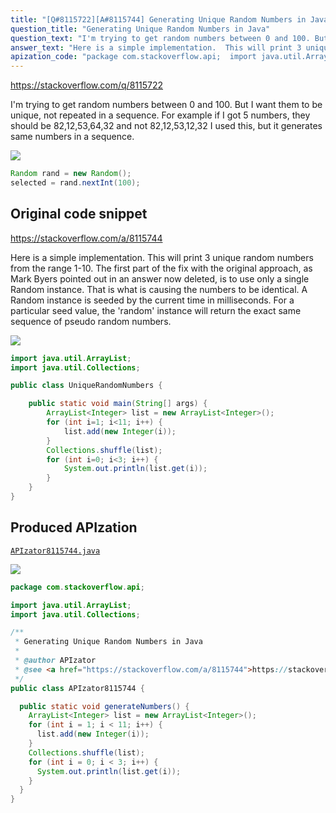 ```yaml
---
title: "[Q#8115722][A#8115744] Generating Unique Random Numbers in Java"
question_title: "Generating Unique Random Numbers in Java"
question_text: "I'm trying to get random numbers between 0 and 100. But I want them to be unique, not repeated in a sequence. For example if I got 5 numbers, they should be 82,12,53,64,32 and not 82,12,53,12,32 I used this, but it generates same numbers in a sequence."
answer_text: "Here is a simple implementation.  This will print 3 unique random numbers from the range 1-10. The first part of the fix with the original approach, as Mark Byers pointed out in an answer now deleted, is to use only a single Random instance. That is what is causing the numbers to be identical.  A Random instance is seeded by the current time in milliseconds.  For a particular seed value, the 'random' instance will return the exact same sequence of pseudo random numbers."
apization_code: "package com.stackoverflow.api;  import java.util.ArrayList; import java.util.Collections;  /**  * Generating Unique Random Numbers in Java  *  * @author APIzator  * @see <a href=\"https://stackoverflow.com/a/8115744\">https://stackoverflow.com/a/8115744</a>  */ public class APIzator8115744 {    public static void generateNumbers() {     ArrayList<Integer> list = new ArrayList<Integer>();     for (int i = 1; i < 11; i++) {       list.add(new Integer(i));     }     Collections.shuffle(list);     for (int i = 0; i < 3; i++) {       System.out.println(list.get(i));     }   } }"
---
```


https://stackoverflow.com/q/8115722

I&#x27;m trying to get random numbers between 0 and 100. But I want them to be unique, not repeated in a sequence. For example if I got 5 numbers, they should be 82,12,53,64,32 and not 82,12,53,12,32
I used this, but it generates same numbers in a sequence.


<div class="code-logo"><img src="/stackoverflow.png" /></div>

```java
Random rand = new Random();
selected = rand.nextInt(100);
```


## Original code snippet

https://stackoverflow.com/a/8115744

Here is a simple implementation.  This will print 3 unique random numbers from the range 1-10.
The first part of the fix with the original approach, as Mark Byers pointed out in an answer now deleted, is to use only a single Random instance.
That is what is causing the numbers to be identical.  A Random instance is seeded by the current time in milliseconds.  For a particular seed value, the &#x27;random&#x27; instance will return the exact same sequence of pseudo random numbers.

<div class="code-logo"><img src="/stackoverflow.png" /></div>

```java
import java.util.ArrayList;
import java.util.Collections;

public class UniqueRandomNumbers {

    public static void main(String[] args) {
        ArrayList<Integer> list = new ArrayList<Integer>();
        for (int i=1; i<11; i++) {
            list.add(new Integer(i));
        }
        Collections.shuffle(list);
        for (int i=0; i<3; i++) {
            System.out.println(list.get(i));
        }
    }
}
```

## Produced APIzation

[`APIzator8115744.java`](https://github.com/pasqualesalza/apization-temp-data/raw/master/search/APIzator8115744.java)

<div class="code-logo"><img src="/apizator.png" /></div>

```java
package com.stackoverflow.api;

import java.util.ArrayList;
import java.util.Collections;

/**
 * Generating Unique Random Numbers in Java
 *
 * @author APIzator
 * @see <a href="https://stackoverflow.com/a/8115744">https://stackoverflow.com/a/8115744</a>
 */
public class APIzator8115744 {

  public static void generateNumbers() {
    ArrayList<Integer> list = new ArrayList<Integer>();
    for (int i = 1; i < 11; i++) {
      list.add(new Integer(i));
    }
    Collections.shuffle(list);
    for (int i = 0; i < 3; i++) {
      System.out.println(list.get(i));
    }
  }
}

```